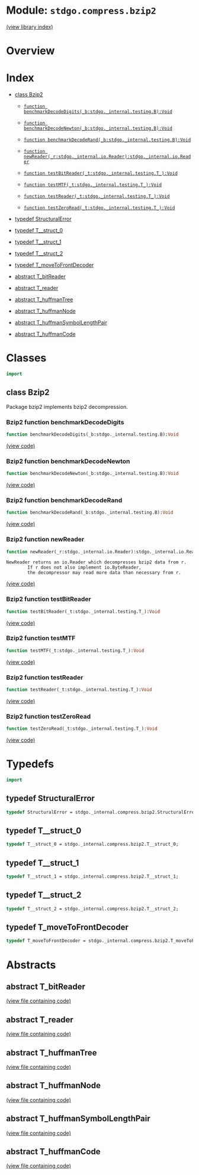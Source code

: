 # Module: `stdgo.compress.bzip2`

[(view library index)](../../stdgo.md)


# Overview


# Index


- [class Bzip2](<#class-bzip2>)

  - [`function benchmarkDecodeDigits(_b:stdgo._internal.testing.B):Void`](<#bzip2-function-benchmarkdecodedigits>)

  - [`function benchmarkDecodeNewton(_b:stdgo._internal.testing.B):Void`](<#bzip2-function-benchmarkdecodenewton>)

  - [`function benchmarkDecodeRand(_b:stdgo._internal.testing.B):Void`](<#bzip2-function-benchmarkdecoderand>)

  - [`function newReader(_r:stdgo._internal.io.Reader):stdgo._internal.io.Reader`](<#bzip2-function-newreader>)

  - [`function testBitReader(_t:stdgo._internal.testing.T_):Void`](<#bzip2-function-testbitreader>)

  - [`function testMTF(_t:stdgo._internal.testing.T_):Void`](<#bzip2-function-testmtf>)

  - [`function testReader(_t:stdgo._internal.testing.T_):Void`](<#bzip2-function-testreader>)

  - [`function testZeroRead(_t:stdgo._internal.testing.T_):Void`](<#bzip2-function-testzeroread>)

- [typedef StructuralError](<#typedef-structuralerror>)

- [typedef T\_\_struct\_0](<#typedef-t__struct_0>)

- [typedef T\_\_struct\_1](<#typedef-t__struct_1>)

- [typedef T\_\_struct\_2](<#typedef-t__struct_2>)

- [typedef T\_moveToFrontDecoder](<#typedef-t_movetofrontdecoder>)

- [abstract T\_bitReader](<#abstract-t_bitreader>)

- [abstract T\_reader](<#abstract-t_reader>)

- [abstract T\_huffmanTree](<#abstract-t_huffmantree>)

- [abstract T\_huffmanNode](<#abstract-t_huffmannode>)

- [abstract T\_huffmanSymbolLengthPair](<#abstract-t_huffmansymbollengthpair>)

- [abstract T\_huffmanCode](<#abstract-t_huffmancode>)

# Classes


```haxe
import
```


## class Bzip2



Package bzip2 implements bzip2 decompression.  

### Bzip2 function benchmarkDecodeDigits


```haxe
function benchmarkDecodeDigits(_b:stdgo._internal.testing.B):Void
```


[\(view code\)](<./Bzip2.hx#L323>)


### Bzip2 function benchmarkDecodeNewton


```haxe
function benchmarkDecodeNewton(_b:stdgo._internal.testing.B):Void
```


[\(view code\)](<./Bzip2.hx#L326>)


### Bzip2 function benchmarkDecodeRand


```haxe
function benchmarkDecodeRand(_b:stdgo._internal.testing.B):Void
```


[\(view code\)](<./Bzip2.hx#L329>)


### Bzip2 function newReader


```haxe
function newReader(_r:stdgo._internal.io.Reader):stdgo._internal.io.Reader
```


```
NewReader returns an io.Reader which decompresses bzip2 data from r.
        If r does not also implement io.ByteReader,
        the decompressor may read more data than necessary from r.
```
[\(view code\)](<./Bzip2.hx#L308>)


### Bzip2 function testBitReader


```haxe
function testBitReader(_t:stdgo._internal.testing.T_):Void
```


[\(view code\)](<./Bzip2.hx#L314>)


### Bzip2 function testMTF


```haxe
function testMTF(_t:stdgo._internal.testing.T_):Void
```


[\(view code\)](<./Bzip2.hx#L317>)


### Bzip2 function testReader


```haxe
function testReader(_t:stdgo._internal.testing.T_):Void
```


[\(view code\)](<./Bzip2.hx#L311>)


### Bzip2 function testZeroRead


```haxe
function testZeroRead(_t:stdgo._internal.testing.T_):Void
```


[\(view code\)](<./Bzip2.hx#L320>)


# Typedefs


```haxe
import
```


## typedef StructuralError


```haxe
typedef StructuralError = stdgo._internal.compress.bzip2.StructuralError;
```


## typedef T\_\_struct\_0


```haxe
typedef T__struct_0 = stdgo._internal.compress.bzip2.T__struct_0;
```


## typedef T\_\_struct\_1


```haxe
typedef T__struct_1 = stdgo._internal.compress.bzip2.T__struct_1;
```


## typedef T\_\_struct\_2


```haxe
typedef T__struct_2 = stdgo._internal.compress.bzip2.T__struct_2;
```


## typedef T\_moveToFrontDecoder


```haxe
typedef T_moveToFrontDecoder = stdgo._internal.compress.bzip2.T_moveToFrontDecoder;
```


# Abstracts


## abstract T\_bitReader


[\(view file containing code\)](<./Bzip2.hx>)


## abstract T\_reader


[\(view file containing code\)](<./Bzip2.hx>)


## abstract T\_huffmanTree


[\(view file containing code\)](<./Bzip2.hx>)


## abstract T\_huffmanNode


[\(view file containing code\)](<./Bzip2.hx>)


## abstract T\_huffmanSymbolLengthPair


[\(view file containing code\)](<./Bzip2.hx>)


## abstract T\_huffmanCode


[\(view file containing code\)](<./Bzip2.hx>)


